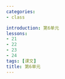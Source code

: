 ```yaml
---
categories:
- class

introduction: 第6单元
lessons:
- 21
- 22
- 23
- 24
tags: [课文]
title: 第6单元
---
```


